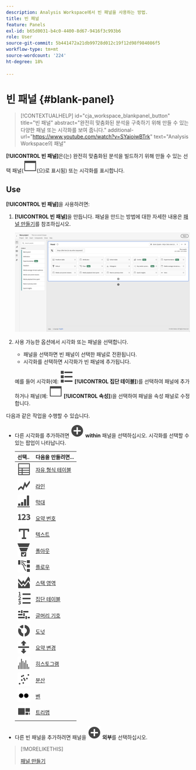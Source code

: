 ```yaml
---
description: Analysis Workspace에서 빈 패널을 사용하는 방법.
title: 빈 패널
feature: Panels
exl-id: b65d0031-b4c0-4400-8d67-9416f3c993b6
role: User
source-git-commit: 5b441472a21db99728d012c19f12d98f984086f5
workflow-type: tm+mt
source-wordcount: '224'
ht-degree: 18%

---
```


# 빈 패널 {#blank-panel}

<!-- markdownlint-disable MD034 -->

>[!CONTEXTUALHELP]
>id="cja_workspace_blankpanel_button"
>title="빈 패널"
>abstract="완전히 맞춤화된 분석을 구축하기 위해 만들 수 있는 다양한 패널 또는 시각화를 보여 줍니다."
>additional-url="https://www.youtube.com/watch?v=SYaioiwBTrk" text="Analysis Workspace의 패널"

<!-- markdownlint-enable MD034 -->


**[!UICONTROL 빈 패널]**&#x200B;은(는) 완전히 맞춤화된 분석을 빌드하기 위해 만들 수 있는 선택 패널(![WebPage](/help/assets/icons/WebPage.svg)(으)로 표시됨) 또는 시각화를 표시합니다.

## Use

**[!UICONTROL 빈 패널]**&#x200B;을 사용하려면:

1. **[!UICONTROL 빈 패널]**&#x200B;을 만듭니다. 패널을 만드는 방법에 대한 자세한 내용은 [패널 만들기](panels.md#create-a-panel)를 참조하십시오.

   ![패널 만들기](assets/create-panel.png)



1. 사용 가능한 옵션에서 시각화 또는 패널을 선택합니다.


   * 패널을 선택하면 빈 패널이 선택한 패널로 전환됩니다.
   * 시각화를 선택하면 시각화가 빈 패널에 추가됩니다.

   예를 들어 시각화(예: ![ViewList](/help/assets/icons/ViewList.svg) **[!UICONTROL 집단 테이블]**)를 선택하여 패널에 추가하거나 패널(예: ![WebPage](/help/assets/icons/WebPage.svg) **[!UICONTROL 속성]**)을 선택하여 패널을 속성 패널로 수정합니다.



다음과 같은 작업을 수행할 수 있습니다.

* 다른 시각화를 추가하려면 ![AddCircle](/help/assets/icons/AddCircle.svg) **within** 패널을 선택하십시오. 시각화를 선택할 수 있는 팝업이 나타납니다.

  | 선택.. | 다음을 만들려면... |
  |---|---|
  | ![표](/help/assets/icons/Table.svg) | [자유 형식 테이블](/help/analysis-workspace/visualizations/freeform-table/freeform-table.md) |
  | ![라인](/help/assets/icons/GraphTrend.svg) | [라인](/help/analysis-workspace/visualizations/line.md) |
  | ![GraphBarVertical](/help/assets/icons/GraphBarVertical.svg) | [막대](/help/analysis-workspace/visualizations/bar.md) |
  | ![123](/help/assets/icons/123.svg) | [요약 번호](/help/analysis-workspace/visualizations/summary-number-change.md) |
  | ![텍스트](/help/assets/icons/Text.svg) | [텍스트](/help/analysis-workspace/visualizations/text.md) |
  | ![전환 단계](/help/assets/icons/ConversionFunnel.svg) | [폴아웃](/help/analysis-workspace/visualizations/fallout/fallout-flow.md) |
  | ![워크플로우](/help/assets/icons/GraphPathing.svg) | [플로우](/help/analysis-workspace/visualizations/c-flow/flow.md) |
  | ![그래프 영역 스택](/help/assets/icons/GraphAreaStacked.svg) | [스택 영역](/help/analysis-workspace/visualizations/area.md) |
  | ![텍스트 번호 매기기](/help/assets/icons/TextNumbered.svg) | [집단 테이블](/help/analysis-workspace/visualizations/cohort-table/t-cohort.md) |
  | ![GraphBullet](/help/assets/icons/GraphBullet.svg) | [글머리 기호](/help/analysis-workspace/visualizations/bullet-graph.md) |
  | ![그래프 도넛](/help/assets/icons/GraphDonut.svg) | [도넛](/help/analysis-workspace/visualizations/donut.md) |
  | ![MoveUpDown](/help/assets/icons/MoveUpDown.svg) | [요약 변경](/help/analysis-workspace/visualizations/summary-number-change.md) |
  | ![히스토그램](/help/assets/icons/Histogram.svg) | [히스토그램](/help/analysis-workspace/visualizations/histogram.md) |
  | ![그래프 분산](/help/assets/icons/GraphScatter.svg) | [분산](/help/analysis-workspace/visualizations/scatterplot.md) |
  | ![유형](/help/assets/icons/TwoDots.svg) | [벤](/help/analysis-workspace/visualizations/venn.md) |
  | ![GraphTree](/help/assets/icons/GraphTree.svg) | [트리맵](/help/analysis-workspace/visualizations/treemap.md) |

* 다른 빈 패널을 추가하려면 패널을 ![AddCircle](/help/assets/icons/AddCircle.svg) **외부**&#x200B;를 선택하십시오.


>[!MORELIKETHIS]
>
>[패널 만들기](/help/analysis-workspace/c-panels/panels.md#create-a-panel)
>
